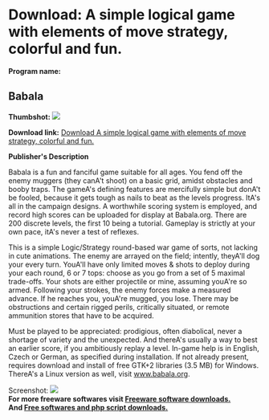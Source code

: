 # Download: A simple logical game with elements of move strategy, colorful and fun.

**Program name:**

## Babala

  
**Thumbshot:** ![](http://www.freewarefiles.com/screenshot/babala_shot_md.gif)   
  
**Download link:** [Download A simple logical game with elements of move strategy, colorful and fun.](http://freesoftwares.boysofts.com/Babala_program_15124.html)  
  


**Publisher's Description**  
  


Babala is a fun and fanciful game suitable for all ages. You fend off the enemy muggers (they canA't shoot) on a basic grid, amidst obstacles and booby traps. The gameA's defining features are mercifully simple but donA't be fooled, because it gets tough as nails to beat as the levels progress. ItA's all in the campaign designs. A worthwhile scoring system is employed, and record high scores can be uploaded for display at Babala.org. There are 200 discrete levels, the first 10 being a tutorial. Gameplay is strictly at your own pace, itA's never a test of reflexes. 

This is a simple Logic/Strategy round-based war game of sorts, not lacking in cute animations. The enemy are arrayed on the field; intently, theyA'll dog your every turn. YouA'll have only limited moves & shots to deploy during your each round, 6 or 7 tops: choose as you go from a set of 5 maximal trade-offs. Your shots are either projectile or mine, assuming youA're so armed. Following your strokes, the enemy forces make a measured advance. If he reaches you, youA're mugged, you lose. There may be obstructions and certain rigged perils, critically situated, or remote ammunition stores that have to be acquired. 

Must be played to be appreciated: prodigious, often diabolical, never a shortage of variety and the unexpected. And thereA's usually a way to best an earlier score, if you ambitiously replay a level. In-game help is in English, Czech or German, as specified during installation. If not already present, requires download and install of free GTK+2 libraries (3.5 MB) for Windows. ThereA's a Linux version as well, visit www.babala.org. 

  
  
Screenshot: ![](http://www.freewarefiles.com/screenshot/babala_shot.gif)   
**For more freeware softwares visit [Freeware software downloads.](http://freesoftwares.boysofts.com/)**   
**And [Free softwares and php script downloads.](http://www.boysofts.com/)**
